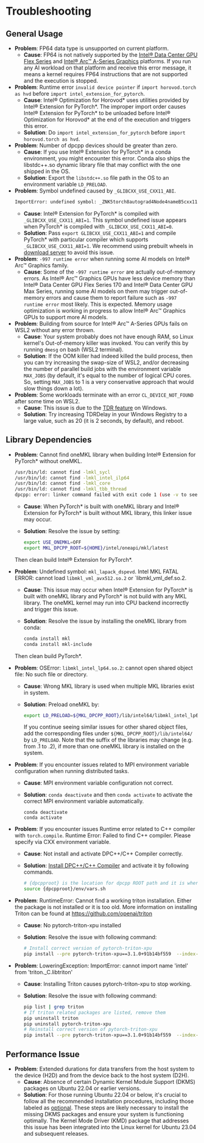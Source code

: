 Troubleshooting
===============

## General Usage

- **Problem**: FP64 data type is unsupported on current platform.
  - **Cause**: FP64 is not natively supported by the [Intel® Data Center GPU Flex Series](https://www.intel.com/content/www/us/en/products/docs/discrete-gpus/data-center-gpu/flex-series/overview.html) and [Intel® Arc™ A-Series Graphics](https://www.intel.com/content/www/us/en/products/details/discrete-gpus/arc.html) platforms.
    If you run any AI workload on that platform and receive this error message, it means a kernel requires FP64 instructions that are not supported and the execution is stopped.
- **Problem**: Runtime error `invalid device pointer` if `import horovod.torch as hvd` before `import intel_extension_for_pytorch`.
  - **Cause**: Intel® Optimization for Horovod\* uses utilities provided by Intel® Extension for PyTorch\*. The improper import order causes Intel® Extension for PyTorch\* to be unloaded before Intel®
    Optimization for Horovod\* at the end of the execution and triggers this error.
  - **Solution**: Do `import intel_extension_for_pytorch` before `import horovod.torch as hvd`.
- **Problem**: Number of dpcpp devices should be greater than zero.
  - **Cause**: If you use Intel® Extension for PyTorch\* in a conda environment, you might encounter this error. Conda also ships the libstdc++.so dynamic library file that may conflict with the one shipped
    in the OS.
  - **Solution**: Export the `libstdc++.so` file path in the OS to an environment variable `LD_PRELOAD`.
- **Problem**: Symbol undefined caused by `_GLIBCXX_USE_CXX11_ABI`.
    ```bash
    ImportError: undefined symbol: _ZNK5torch8autograd4Node4nameB5cxx11Ev
    ```
  - **Cause**: Intel® Extension for PyTorch\* is compiled with `_GLIBCXX_USE_CXX11_ABI=1`. This symbol undefined issue appears when PyTorch\* is
    compiled with `_GLIBCXX_USE_CXX11_ABI=0`.
  - **Solution**: Pass `export GLIBCXX_USE_CXX11_ABI=1` and compile PyTorch\* with particular compiler which supports `_GLIBCXX_USE_CXX11_ABI=1`. We recommend using prebuilt wheels
    in [download server](https://pytorch-extension.intel.com/release-whl/stable/xpu/us/) to avoid this issue.
- **Problem**: `-997 runtime error` when running some AI models on Intel® Arc™ Graphics family.
  - **Cause**:  Some of the `-997 runtime error` are actually out-of-memory errors. As Intel® Arc™ Graphics GPUs have less device memory than Intel® Data Center GPU Flex Series 170 and Intel® Data Center GPU
    Max  Series, running some AI models on them may trigger out-of-memory errors and cause them to report failure such as `-997 runtime error` most likely. This is expected. Memory usage optimization is working in progress to allow Intel® Arc™ Graphics GPUs to support more AI models.
- **Problem**: Building from source for Intel® Arc™ A-Series GPUs fails on WSL2 without any error thrown.
  - **Cause**: Your system probably does not have enough RAM, so Linux kernel's Out-of-memory killer was invoked. You can verify this by running `dmesg` on bash (WSL2 terminal).
  - **Solution**: If the OOM killer had indeed killed the build process, then you can try increasing the swap-size of WSL2, and/or decreasing the number of parallel build jobs with the environment
    variable `MAX_JOBS` (by default, it's equal to the number of logical CPU cores. So, setting `MAX_JOBS` to 1 is a very conservative approach that would slow things down a lot).
- **Problem**: Some workloads terminate with an error `CL_DEVICE_NOT_FOUND` after some time on WSL2.
  - **Cause**:  This issue is due to the [TDR feature](https://learn.microsoft.com/en-us/windows-hardware/drivers/display/tdr-registry-keys#tdrdelay) on Windows.
  - **Solution**: Try increasing TDRDelay in your Windows Registry to a large value, such as 20 (it is 2 seconds, by default), and reboot.

## Library Dependencies

- **Problem**: Cannot find oneMKL library when building Intel® Extension for PyTorch\* without oneMKL.

  ```bash
  /usr/bin/ld: cannot find -lmkl_sycl
  /usr/bin/ld: cannot find -lmkl_intel_ilp64
  /usr/bin/ld: cannot find -lmkl_core
  /usr/bin/ld: cannot find -lmkl_tbb_thread
  dpcpp: error: linker command failed with exit code 1 (use -v to see invocation)
  ```

  - **Cause**: When PyTorch\* is built with oneMKL library and Intel® Extension for PyTorch\* is built without MKL library, this linker issue may occur.
  - **Solution**: Resolve the issue by setting:

    ```bash
    export USE_ONEMKL=OFF
    export MKL_DPCPP_ROOT=${HOME}/intel/oneapi/mkl/latest
    ```

   Then clean build Intel® Extension for PyTorch\*.

- **Problem**: Undefined symbol: `mkl_lapack_dspevd`. Intel MKL FATAL ERROR: cannot load `libmkl_vml_avx512.so.2` or `libmkl_vml_def.so.2.
  - **Cause**: This issue may occur when Intel® Extension for PyTorch\* is built with oneMKL library and PyTorch\* is not build with any MKL library. The oneMKL kernel may run into CPU backend incorrectly
    and trigger this issue.
  - **Solution**: Resolve the issue by installing the oneMKL library from conda:

    ```bash
    conda install mkl
    conda install mkl-include
    ```

   Then clean build PyTorch\*.

- **Problem**: OSError: `libmkl_intel_lp64.so.2`: cannot open shared object file: No such file or directory.
  - **Cause**: Wrong MKL library is used when multiple MKL libraries exist in system.
  - **Solution**: Preload oneMKL by:

    ```bash
    export LD_PRELOAD=${MKL_DPCPP_ROOT}/lib/intel64/libmkl_intel_lp64.so.2:${MKL_DPCPP_ROOT}/lib/intel64/libmkl_intel_ilp64.so.2:${MKL_DPCPP_ROOT}/lib/intel64/libmkl_gnu_thread.so.2:${MKL_DPCPP_ROOT}/lib/intel64/libmkl_core.so.2:${MKL_DPCPP_ROOT}/lib/intel64/libmkl_sycl.so.2
    ```

    If you continue seeing similar issues for other shared object files, add the corresponding files under `${MKL_DPCPP_ROOT}/lib/intel64/` by `LD_PRELOAD`. Note that the suffix of the libraries may change (e.g. from .1 to .2), if more than one oneMKL library is installed on the system.

- **Problem**: If you encounter issues related to MPI environment variable configuration when running distributed tasks.
  - **Cause**: MPI environment variable configuration not correct.
  - **Solution**: `conda deactivate` and then `conda activate` to activate the correct MPI environment variable automatically.

    ```
    conda deactivate
    conda activate
    ```

- **Problem**: If you encounter issues Runtime error related to C++ compiler with `torch.compile`. Runtime Error: Failed to find C++ compiler. Please specify via CXX environment variable.
  - **Cause**: Not install and activate DPC++/C++ Compiler correctly.
  - **Solution**: [Install DPC++/C++ Compiler](https://www.intel.com/content/www/us/en/developer/tools/oneapi/dpc-compiler-download.html) and activate it by following commands.
 
    ```bash
    # {dpcpproot} is the location for dpcpp ROOT path and it is where you installed oneAPI DPCPP, usually it is /opt/intel/oneapi/compiler/latest or ~/intel/oneapi/compiler/latest
    source {dpcpproot}/env/vars.sh
    ```

- **Problem**: RuntimeError: Cannot find a working triton installation. Either the package is not installed or it is too old. More information on installing Triton can be found at https://github.com/openai/triton
  - **Cause**: No pytorch-triton-xpu installed
  - **Solution**: Resolve the issue with following command:

    ```bash
    # Install correct version of pytorch-triton-xpu
    pip install --pre pytorch-triton-xpu==3.1.0+91b14bf559  --index-url https://download.pytorch.org/whl/nightly/xpu
    ```

- **Problem**: LoweringException: ImportError: cannot import name 'intel' from 'triton._C.libtriton'
  - **Cause**: Installing Triton causes pytorch-triton-xpu to stop working.
  - **Solution**: Resolve the issue with following command:

    ```bash
    pip list | grep triton
    # If triton related packages are listed, remove them
    pip uninstall triton
    pip uninstall pytorch-triton-xpu
    # Reinstall correct version of pytorch-triton-xpu
    pip install --pre pytorch-triton-xpu==3.1.0+91b14bf559  --index-url https://download.pytorch.org/whl/nightly/xpu
    ```

## Performance Issue

- **Problem**: Extended durations for data transfers from the host system to the device (H2D) and from the device back to the host system (D2H).
  - **Cause**: Absence of certain Dynamic Kernel Module Support (DKMS) packages on Ubuntu 22.04 or earlier versions.
  - **Solution**: For those running Ubuntu 22.04 or below, it's crucial to follow all the recommended installation procedures, including those labeled as [optional](https://dgpu-docs.intel.com/driver/client/overview.html#optional-out-of-tree-kernel-mode-driver-install). These steps are likely necessary to install the missing DKMS packages and ensure your system is functioning optimally. The Kernel Mode Driver (KMD) package that addresses this issue has been integrated into the Linux kernel for Ubuntu 23.04 and subsequent releases.

